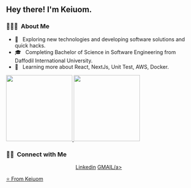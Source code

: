 <h2> Hey there! I'm Keiuom.</h2>

<h3> 👨🏻‍💻 &nbsp;About Me </h3>

- 🤔 &nbsp; Exploring new technologies and developing software solutions and quick hacks.
- 🎓 &nbsp; Completing Bachelor of Science in Software Engineering from Daffodil International University.
- 🌱 &nbsp; Learning more about React, NextJs, Unit Test, AWS, Docker.

<a href="https://github.com/AVS1508">
  <img height="180em" src="https://github-readme-stats.vercel.app/api?username=Farhankaioum&theme=buefy&show_icons=true" />
  <img height="180em" src="https://github-readme-stats.vercel.app/api/top-langs/?username=Farhankaioum&theme=buefy&layout=compact" />
</a>

<br/>

<h3> 🤝🏻 &nbsp;Connect with Me </h3>

<p align="center">
<a href="https://www.linkedin.com/in/farhan-kaioum-831889148/">Linkedin</a>
<a href="mailto:keiuom.swe@gmail.com">GMAIL/a>
</p>

⭐️ From [Keiuom](https://github.com/Farhankaioum/Farhankaioum)
